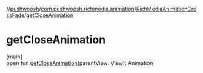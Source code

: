 //[pushwoosh](../../../index.md)/[com.pushwoosh.richmedia.animation](../index.md)/[RichMediaAnimationCrossFade](index.md)/[getCloseAnimation](get-close-animation.md)

# getCloseAnimation

[main]\
open fun [getCloseAnimation](get-close-animation.md)(parentView: View): Animation
